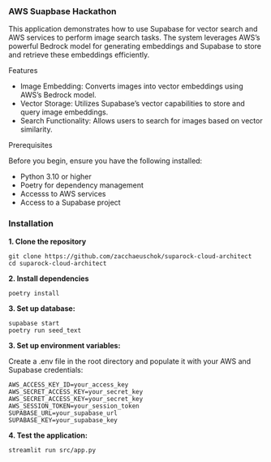 ### AWS Suapbase Hackathon

This application demonstrates how to use Supabase for vector search and AWS services to perform image search tasks. The system leverages AWS’s powerful Bedrock model for generating embeddings and Supabase to store and retrieve these embeddings efficiently.

Features

- Image Embedding: Converts images into vector embeddings using AWS’s Bedrock model.
- Vector Storage: Utilizes Supabase’s vector capabilities to store and query image embeddings.
- Search Functionality: Allows users to search for images based on vector similarity.

Prerequisites

Before you begin, ensure you have the following installed:

- Python 3.10 or higher
- Poetry for dependency management
- Accesss to AWS services
- Access to a Supabase project

### Installation

**1. Clone the repository**

```
git clone https://github.com/zacchaeuschok/suparock-cloud-architect
cd suparock-cloud-architect
```

**2. Install dependencies**

```
poetry install
```

**3. Set up database:**
```
supabase start
poetry run seed_text
```

**3. Set up environment variables:**

Create a .env file in the root directory and populate it with your AWS and Supabase credentials:
```
AWS_ACCESS_KEY_ID=your_access_key
AWS_SECRET_ACCESS_KEY=your_secret_key
AWS_SECRET_ACCESS_KEY=your_secret_key
AWS_SESSION_TOKEN=your_session_token
SUPABASE_URL=your_supabase_url
SUPABASE_KEY=your_supabase_key
```

**4. Test the application:**
```
streamlit run src/app.py
```
